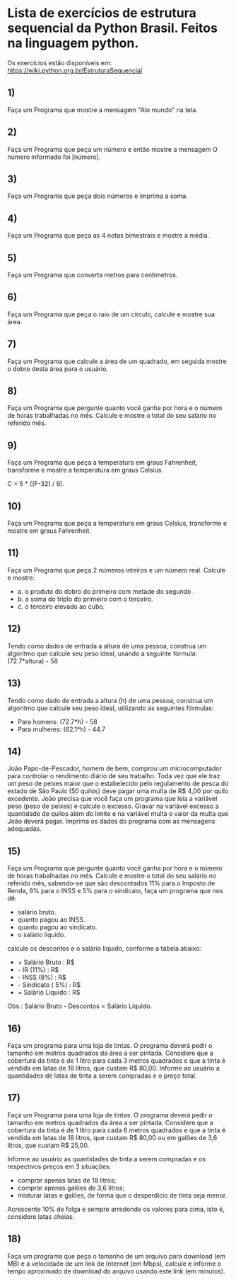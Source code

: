 # Lista de exercícios de estrutura sequencial da Python Brasil. Feitos na linguagem python.

Os exercícios estão disponíveis em: https://wiki.python.org.br/EstruturaSequencial

## 1)

Faça um Programa que mostre a mensagem "Alo mundo" na tela.

## 2)

Faça um Programa que peça um número e então mostre a mensagem O número informado foi [número].

## 3)

Faça um Programa que peça dois números e imprima a soma.

## 4)

Faça um Programa que peça as 4 notas bimestrais e mostre a média.

## 5)

Faça um Programa que converta metros para centímetros.

## 6)

Faça um Programa que peça o raio de um círculo, calcule e mostre sua área.

## 7)

Faça um Programa que calcule a área de um quadrado, em seguida mostre o dobro desta área para o usuário.

## 8)

Faça um Programa que pergunte quanto você ganha por hora e o número de horas trabalhadas no mês. Calcule e mostre o total do seu salário no referido mês.

## 9)

Faça um Programa que peça a temperatura em graus Fahrenheit, transforme e mostre a temperatura em graus Celsius.

C = 5 * ((F-32) / 9).

## 10) 

Faça um Programa que peça a temperatura em graus Celsius, transforme e mostre em graus Fahrenheit.

## 11)

Faça um Programa que peça 2 números inteiros e um número real. Calcule e mostre:

- a. o produto do dobro do primeiro com metade do segundo .
- b. a soma do triplo do primeiro com o terceiro.
- c. o terceiro elevado ao cubo.

## 12)

Tendo como dados de entrada a altura de uma pessoa, construa um algoritmo que calcule seu peso ideal, usando a seguinte fórmula: (72.7*altura) - 58

## 13)

Tendo como dado de entrada a altura (h) de uma pessoa, construa um algoritmo que calcule seu peso ideal, utilizando as seguintes fórmulas:

- Para homens: (72.7*h) - 58
- Para mulheres: (62.1*h) - 44.7

## 14)

João Papo-de-Pescador, homem de bem, comprou um microcomputador para controlar o rendimento diário de seu trabalho. Toda vez que ele traz um peso de peixes maior que o estabelecido pelo regulamento de pesca do estado de São Paulo (50 quilos) deve pagar uma multa de R$ 4,00 por quilo excedente. João precisa que você faça um programa que leia a variável peso (peso de peixes) e calcule o excesso. Gravar na variável excesso a quantidade de quilos além do limite e na variável multa o valor da multa que João deverá pagar. Imprima os dados do programa com as mensagens adequadas.

## 15)

Faça um Programa que pergunte quanto você ganha por hora e o número de horas trabalhadas no mês. Calcule e mostre o total do seu salário no referido mês, sabendo-se que são descontados 11% para o Imposto de Renda, 8% para o INSS e 5% para o sindicato, faça um programa que nos dê:

- salário bruto.
- quanto pagou ao INSS.
- quanto pagou ao sindicato.
- o salário líquido.

calcule os descontos e o salário líquido, conforme a tabela abaixo:

- \+ Salário Bruto : R$
- \- IR (11%) : R$
- \- INSS (8%) : R$
- \- Sindicato ( 5%) : R$
- = Salário Liquido : R$

Obs.: Salário Bruto - Descontos = Salário Líquido.

## 16)

Faça um programa para uma loja de tintas. O programa deverá pedir o tamanho em metros quadrados da área a ser pintada. Considere que a cobertura da tinta é de 1 litro para cada 3 metros quadrados e que a tinta é vendida em latas de 18 litros, que custam R$ 80,00. Informe ao usuário a quantidades de latas de tinta a serem compradas e o preço total.

## 17)

Faça um Programa para uma loja de tintas. O programa deverá pedir o tamanho em metros quadrados da área a ser pintada. Considere que a cobertura da tinta é de 1 litro para cada 6 metros quadrados e que a tinta é vendida em latas de 18 litros, que custam R$ 80,00 ou em galões de 3,6 litros, que custam R$ 25,00.

Informe ao usuário as quantidades de tinta a serem compradas e os respectivos preços em 3 situações:

- comprar apenas latas de 18 litros;
- comprar apenas galões de 3,6 litros;
- misturar latas e galões, de forma que o desperdício de tinta seja menor.

Acrescente 10% de folga e sempre arredonde os valores para cima, isto é, considere latas cheias.

## 18)

Faça um programa que peça o tamanho de um arquivo para download (em MB) e a velocidade de um link de Internet (em Mbps), calcule e informe o tempo aproximado de download do arquivo usando este link (em minutos).